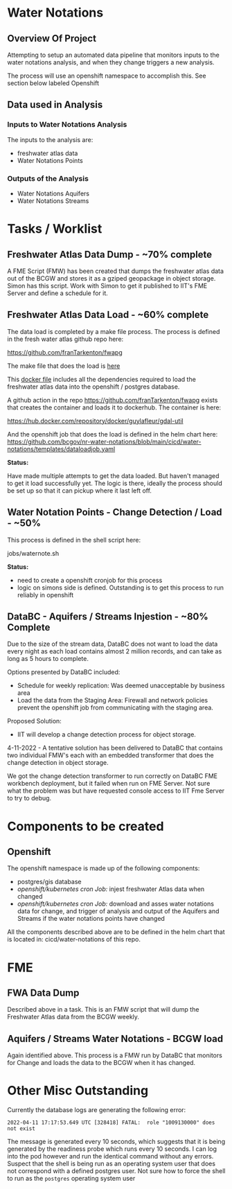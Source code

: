 # Water Notations

## Overview Of Project

Attempting to setup an automated data pipeline that monitors inputs to the
water notations analysis, and when they change triggers a new analysis.

The process will use an openshift namespace to accomplish this. See section
below labeled Openshift

## Data used in Analysis

### Inputs to Water Notations Analysis

The inputs to the analysis are:
* freshwater atlas data
* Water Notations Points

### Outputs of the Analysis

* Water Notations Aquifers
* Water Notations Streams

# Tasks / Worklist

## Freshwater Atlas Data Dump - ~70% complete

A FME Script (FMW) has been created that dumps the freshwater atlas data out
of the BCGW and stores it as a gziped geopackage in object storage.  Simon has
this script.  Work with Simon to get it published to IIT's FME Server and define
a schedule for it.

## Freshwater Atlas Data Load - ~60% complete

The data load is completed by a make file process.  The process is defined in
the fresh water atlas github repo here:

https://github.com/franTarkenton/fwapg

The make file that does the load is [here](https://github.com/franTarkenton/fwapg/blob/main/Makefile)

This [docker file](https://github.com/franTarkenton/fwapg/blob/main/Dockerfile)
includes all the dependencies required to load the freshwater atlas data into the openshift / postgres database.

A github action in the repo https://github.com/franTarkenton/fwapg exists that
creates the container and loads it to dockerhub.  The container is here:

https://hub.docker.com/repository/docker/guylafleur/gdal-util

And the openshift job that does the load is defined in the helm chart here:
https://github.com/bcgov/nr-water-notations/blob/main/cicd/water-notations/templates/dataloadjob.yaml

**Status:**

Have made multiple attempts to get the data loaded.  But haven't managed to get
it load successfully yet.  The logic is there, ideally the process should be set
up so that it can pickup where it last left off.

## Water Notation Points - Change Detection / Load - ~50%

This process is defined in the shell script here:

jobs/waternote.sh

**Status:**
* need to create a openshift cronjob for this process
* logic on simons side is defined.  Outstanding is to get this process to run
reliably in openshift

## DataBC - Aquifers / Streams Injestion - ~80% Complete

Due to the size of the stream data, DataBC does not want to load the data every
night as each load contains almost 2 million records, and can take as long as
5 hours to complete.

Options presented by DataBC included:
* Schedule for weekly replication: Was deemed unacceptable by business area
* Load the data from the Staging Area: Firewall and network policies prevent the
  openshift job from communicating with the staging area.

Proposed Solution:
* IIT will develop a change detection process for object storage.

4-11-2022 - A tentative solution has been delivered to DataBC that contains two
            individual FMW's each with an embedded transformer that does the
            change detection in object storage.

We got the change detection transformer to run correctly on DataBC FME workbench
deployment, but it failed when run on FME Server.  Not sure what the problem was
but have requested console access to IIT Fme Server to try to debug.


# Components to be created

## Openshift

The openshift namespace is made up of the following components:
* postgres/gis database
* *openshift/kubernetes cron Job:* injest freshwater Atlas data when changed
* *openshift/kubernetes cron Job:* download and asses water notations data for
change, and trigger of analysis and output of the Aquifers and Streams if the water notations points have changed

All the components described above are to be defined in the helm chart that
is located in: cicd/water-notations of this repo.

# FME

## FWA Data Dump

Described above in a task.  This is an FMW script that will dump the Freshwater
Atlas data from the BCGW weekly.

## Aquifers / Streams Water Notations - BCGW load

Again identified above.  This process is a FMW run by DataBC that monitors for
Change and loads the data to the BCGW when it has changed.

# Other Misc Outstanding

Currently the database logs are generating the following error:

`2022-04-11 17:17:53.649 UTC [328418] FATAL:  role "1009130000" does not exist`

The message is generated every 10 seconds, which suggests that it is being
generated by the readiness probe which runs every 10 seconds. I can log into the
pod however and run the identical command without any errors.  Suspect that the
shell is being run as an operating system user that does not correspond with a
defined postgres user.  Not sure how to force the shell to run as the `postgres`
operating system user
